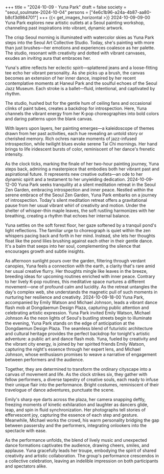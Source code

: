 +++
title = "2024-10-09 - Yuna Park"
draft = false
society = "seoul_soulmate-2024-10-04"
persons = ["4e6c1b96-a24a-4b87-aa80-b8cf3d984701"]
+++
{{< get_images_horizontal >}}
2024-10-09-09-00
Yuna Park explores new artistic outlets at a Seoul painting workshop, channeling past inspirations into vibrant, dynamic artwork.


The crisp Seoul morning is illuminated with watercolor skies as Yuna Park steps into the Seoul Art Collective Studio. Today, she's painting with more than just brushes—her emotions and experiences coalesce as her palette. The studio, resonant with creativity and dotted with vibrant canvases, exudes an inviting aura that embraces her.

Yuna's attire reflects her eclectic spirit—splattered jeans and a loose-fitting tee echo her vibrant personality. As she picks up a brush, the canvas becomes an extension of her inner dance, inspired by her recent contemplative moments at Haneul Park and the soulful echoes of the Seoul Jazz Museum. Each stroke is a ballet—fluid, intentional, and captivated by rhythm.

The studio, hushed but for the gentle hum of ceiling fans and occasional clinks of paint tubes, creates a backdrop for introspection. Here, Yuna channels the vibrant energy from her K-pop choreographies into bold colors and daring patterns upon the blank canvas.

With layers upon layers, her painting emerges—a kaleidoscope of themes drawn from her past activities, each hue revealing an untold story or cherished memory. Rich ochres narrate moments of jazz-infused introspection, while twilight blues evoke serene Tai Chi mornings. Her hand brings to life iridescent bursts of color, reminiscent of her dance's frenetic intensity.

As the clock ticks, marking the finale of her two-hour painting journey, Yuna steps back, admiring a masterpiece that embodies both her vibrant past and aspirational future. It represents new creative outlets—an ode to her dynamic spirit and a testament to her unyielding dedication.
2024-10-09-12-00
Yuna Park seeks tranquility at a silent meditation retreat in the Seoul Zen Garden, embracing introspection and inner peace.
Nestled within the serene embrace of the Seoul Zen Garden, Yuna Park embarks on a journey of introspection. Today's silent meditation retreat offers a gravitational pause from her usual vibrant whirl of creativity and motion. Under the shelter of whisper-thin maple leaves, the soft rustling harmonizes with her breathing, creating a rhythm that echoes her internal balance. 

Yuna settles on the soft forest floor, her gaze softened by a tranquil pond's light reflections. The familiar urge to choreograph is quiet within the zen whispers pacing back and forth in her mind. Instead, she lets her thoughts float like the pond lilies brushing against each other in their gentle dance. It's a balm that seeps into her soul, complementing the silence that encourages growth and subtle insights.

As afternoon sunlight pours over the garden, filtering through verdant canopies, Yuna feels a connection with the earth, a clarity that's rare amid her usual creative flurry. Her thoughts mingle like leaves in the breeze, breeding ideas for upcoming routines enriched with inner peace. Contrary to her lively K-pop routines, this meditative space nurtures a different movement—one of profound calm and lucidity. As the retreat untangles the day's complex web, she understands the magnetic pull of such moments in nurturing her resilience and creativity.
2024-10-09-18-00
Yuna Park, accompanied by Emily Watson and Michael Johnson, leads a vibrant dance flash mob at Dongdaemun Design Plaza, capturing public attention and celebrating artistic expression.
Yuna Park invited Emily Watson, Michael Johnson
As the neon lights of Seoul's bustling streets begin to illuminate the evening, Yuna Park stands on the edge of anticipation at the Dongdaemun Design Plaza. The seamless blend of futuristic architecture and cultural heritage provides the perfect backdrop for tonight's artistic adventure: a public art and dance flash mob. Yuna, fueled by creativity and the vibrant city energy, is joined by her spirited friends Emily Watson, capturing the night's essence through her expert lens, and Michael Johnson, whose enthusiasm promises to weave a narrative of engagement between performers and the audience.

Together, they are determined to transform the ordinary cityscape into a canvas of movement and life. As the clock strikes six, they gather with fellow performers, a diverse tapestry of creative souls, each ready to infuse their unique flair into the performance. Bright costumes, reminiscent of their travelogue of dance adventures, punctuate the scene.

Emily's sharp eye darts across the plaza, her camera snapping deftly, freezing moments of kinetic exhilaration and laughter as dancers glide, leap, and spin in fluid synchronization. Her photographs tell stories of effervescent joy, capturing the essence of each step and gesture. Meanwhile, Michael works the crowd, his warm personality bridging the gap between passersby and the performers, integrating onlookers into the spectacle with ease.

As the performance unfolds, the blend of lively music and unexpected dance formations captivates the audience, drawing cheers, smiles, and applause. Yuna gracefully leads her troupe, embodying the spirit of shared creativity and artistic collaboration. The group's performance crescendos in a collective celebration, leaving an indelible impression on both participants and spectators alike.
